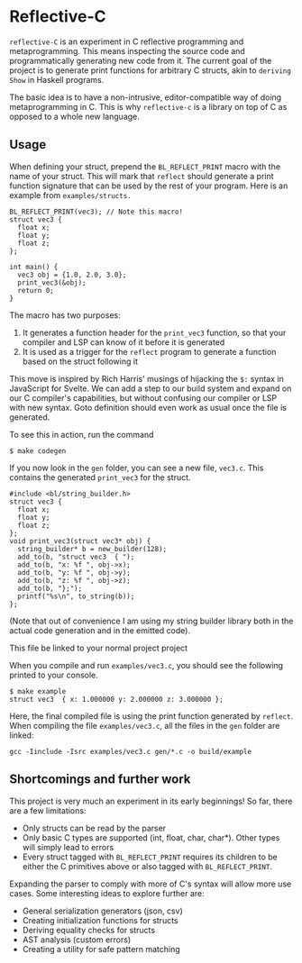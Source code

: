 # Reflective-C
`reflective-C` is an experiment in C reflective programming and metaprogramming. This means inspecting the source code and programmatically generating new code from it.
The current goal of the project is to generate print functions for arbitrary C structs, akin to `deriving Show` in Haskell programs.

The basic idea is to have a non-intrusive, editor-compatible way of doing metaprogramming in C. This is why `reflective-c` is a library on top of C as opposed to a whole new language.

## Usage
When defining your struct, prepend the `BL_REFLECT_PRINT` macro with the name of your struct. 
This will mark that `reflect` should generate a print function signature that can be used by the rest of your program. Here is an example from `examples/structs.`
    
    BL_REFLECT_PRINT(vec3); // Note this macro!
    struct vec3 {
      float x;
      float y;
      float z;
    };
    
    int main() {
      vec3 obj = {1.0, 2.0, 3.0};
      print_vec3(&obj);
      return 0;
    }

The macro has two purposes:
1. It generates a function header for the `print_vec3` function, so that your compiler and LSP can know of it before it is generated 
2. It is used as a trigger for the `reflect` program to generate a function based on the struct following it

This move is inspired by Rich Harris' musings of hijacking the `$:` syntax in JavaScript for Svelte. We can add a step to our build system and expand on our C compiler's capabilities, but without confusing our compiler or LSP with new syntax.
Goto definition should even work as usual once the file is generated.


To see this in action, run the command

    $ make codegen

If you now look in the `gen` folder, you can see a new file, `vec3.c`. This contains the generated `print_vec3` for the struct.

    #include <bl/string_builder.h>
    struct vec3 {
      float x;
      float y;
      float z;
    };
    void print_vec3(struct vec3* obj) {
      string_builder* b = new_builder(128);
      add_to(b, "struct vec3  { ");
      add_to(b, "x: %f ", obj->x);
      add_to(b, "y: %f ", obj->y);
      add_to(b, "z: %f ", obj->z);
      add_to(b, "};");
      printf("%s\n", to_string(b));
    };
(Note that out of convenience I am using my string builder library both in the actual code generation and in the emitted code).

This file be linked to your normal project project

When you compile and run `examples/vec3.c`, you should see the following printed to your console.

    $ make example
    struct vec3  { x: 1.000000 y: 2.000000 z: 3.000000 };

Here, the final compiled file is using the print function generated by `reflect`.
When compiling the file `examples/vec3.c`, all the files in the `gen` folder are linked:

    gcc -Iinclude -Isrc examples/vec3.c gen/*.c -o build/example

## Shortcomings and further work
This project is very much an experiment in its early beginnings!
So far, there are a few limitations:
* Only structs can be read by the parser
* Only basic C types are supported (int, float, char, char*). Other types will simply lead to errors
* Every struct tagged with `BL_REFLECT_PRINT` requires its children to be either the C primitives above or also tagged with `BL_REFLECT_PRINT`.

Expanding the parser to comply with more of C's syntax will allow more use cases. 
Some interesting ideas to explore further are:
* General serialization generators (json, csv)
* Creating initialization functions for structs
* Deriving equality checks for structs
* AST analysis (custom errors)
* Creating a utility for safe pattern matching
